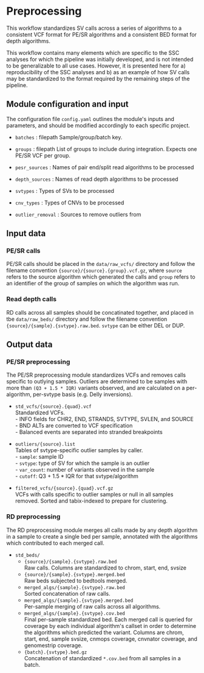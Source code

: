 # Preprocessing

This workflow standardizes SV calls across a series of algorithms to a
consistent VCF format for PE/SR algorithms and a consistent BED format for
depth algorithms.

This workflow contains many elements which are specific to the SSC analyses for
which the pipeline was initially developed, and is not intended to be
generalizable to all use cases. However, it is presented here for a)
reproducibility of the SSC analyses and b) as an example of how SV calls may be
standardized to the format required by the remaining steps of the pipeline.

## Module configuration and input
The configuration file `config.yaml` outlines the module's inputs and parameters, and should be modified accordingly to each specific project. 

* `batches` : filepath
Sample/group/batch key.

* `groups` : filepath
List of groups to include during integration. Expects one PE/SR VCF per group.

* `pesr_sources` : 
Names of pair end/split read algorithms to be processed

* `depth_sources` :
Names of read depth algorithms to be processed

* `svtypes` :
Types of SVs to be processed

* `cnv_types` :
Types of CNVs to be processed

* `outlier_removal` :
Sources to remove outliers from 

## Input data

### PE/SR calls
PE/SR calls should be placed in the `data/raw_vcfs/` directory and follow the
filename convention `{source}/{source}.{group}.vcf.gz`, where `source` refers to the
source algorithm which generated the calls and `group` refers to an identifier
of the group of samples on which the algorithm was run. 

### Read depth calls
RD calls across all samples should be concatinated together, and placed in tbe `data/raw_beds/` directory and follow the
filename convention `{source}/{sample}.{svtype}.raw.bed`. `svtype` can be either DEL or DUP.

## Output data

### PE/SR preprocessing
The PE/SR preprocessing module standardizes VCFs and removes calls specific to
outlying samples. Outliers are determined to be samples with more than 
`(Q3 + 1.5 * IQR)` variants observed, and are calculated on a per-algorithm,
per-svtype basis (e.g. Delly inversions).

* `std_vcfs/{source}.{quad}.vcf`  
    Standardized VCFs.  
        - INFO fields for CHR2, END, STRANDS, SVTYPE, SVLEN, and SOURCE    
        - BND ALTs are converted to VCF specification  
        - Balanced events are separated into stranded breakpoints  

* `outliers/{source}.list`  
    Tables of svtype-specific outlier samples by caller.  
        - `sample`: sample ID  
        - `svtype`: type of SV for which the sample is an outlier  
        - `var_count`: number of variants observed in the sample  
        - `cutoff`: Q3 + 1.5 * IQR for that svtype/algorithm  

* `filtered_vcfs/{source}.{quad}.vcf.gz`  
    VCFs with calls specific to outlier samples or null in all samples removed.
    Sorted and tabix-indexed to prepare for clustering.


### RD preprocessing
The RD preprocessing module merges all calls made by any depth algorithm in a 
sample to create a single bed per sample, annotated with the algorithms which
contributed to each merged call.

* `std_beds/`
    * `{source}/{sample}.{svtype}.raw.bed`  
        Raw calls. Columns are standardized to chrom, start, end, svsize
    * `{source}/{sample}.{svtype}.merged.bed`  
        Raw beds subjected to bedtools merged.
    * `merged_algs/{sample}.{svtype}.raw.bed`  
        Sorted concatenation of raw calls.
    * `merged_algs/{sample}.{svtype}.merged.bed`  
        Per-sample merging of raw calls across all algorithms.
    * `merged_algs/{sample}.{svtype}.cov.bed`  
        Final per-sample standardized bed. Each merged call is queried for
        coverage by each individual algorithm's callset in order to determine 
        the algorithms which predicted the variant.  Columns are chrom, start, 
        end, sample svsize, cnmops coverage, cnvnator coverage, and genomestrip 
        coverage. 
    * `{batch}.{svtype}.bed.gz`  
        Concatenation of standardized `*.cov.bed` from all samples in a batch.
